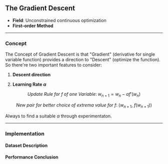 ## The Gradient Descent
- **Field**: Unconstrained continuous optimization
- **First-order Method**

---
### **Concept**
The Concept of Gradient Descent is that "Gradient" (derivative for single variable function) provides a direction to "Descent" (optimize the function). So there're two important features to consider:

1. **Descent direction**

2. **Learning Rate $\alpha$**

```math
Update\:Rule\:for\:f\;of\:one\:Variable:\; w_{n+1} = w_n - \alpha f'(w_n) 
```
```math
New\:pair\:for\:better\:choice\;of\:extrema\:value\:for\:f:\; (w_{n+1},\:f(w_{n+1}))
```

Always to find a suitable $\alpha$ through experimentaton.



---

### **Implementation**

#### **Dataset Description**

#### **Performance Conclusion**